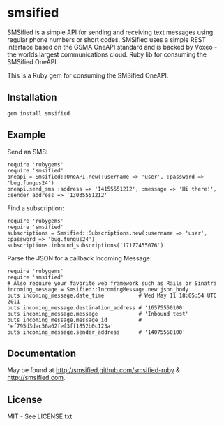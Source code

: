smsified
========

SMSified is a simple API for sending and receiving text messages using regular phone numbers or short codes. SMSified uses a simple REST interface based on the GSMA OneAPI standard and is backed by Voxeo - the worlds largest communications cloud. Ruby lib for consuming the SMSified OneAPI.

This is a Ruby gem for consuming the SMSified OneAPI.

Installation
------------

	gem install smsified
 
Example
-------

Send an SMS:

	require 'rubygems'
	require 'smsified'
	oneapi = Smsified::OneAPI.new(:username => 'user', :password => 'bug.fungus24')
	oneapi.send_sms :address => '14155551212', :message => 'Hi there!', :sender_address => '13035551212'


Find a subscription:

	require 'rubygems'
	require 'smsified'
	subscriptions = Smsified::Subscriptions.new(:username => 'user', :password => 'bug.fungus24')
	subscriptions.inbound_subscriptions('17177455076')

Parse the JSON for a callback Incoming Message:

    require 'rubygems'
    require 'smsified'
    # Also require your favorite web framework such as Rails or Sinatra
    incoming_message = Smsified::IncomingMessage.new json_body
	puts incoming_message.date_time           # Wed May 11 18:05:54 UTC 2011
    puts incoming_message.destination_address # '16575550100'
    puts incoming_message.message             # 'Inbound test'
    puts incoming_message.message_id          # 'ef795d3dac56a62fef3ff1852b0c123a'
    puts incoming_message.sender_address      # '14075550100'

Documentation
-------------

May be found at http://smsified.github.com/smsified-ruby & http://smsified.com.

License
-------

MIT - See LICENSE.txt